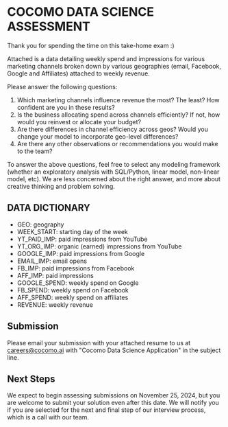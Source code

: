 # COCOMO DATA SCIENCE ASSESSMENT

Thank you for spending the time on this take-home exam :)

Attached is a data detailing weekly spend and impressions for various marketing channels broken down by various geographies (email, Facebook, Google and Affiliates) attached to weekly revenue.

Please answer the following questions:

1. Which marketing channels influence revenue the most? The least? How confident are you in these results?
2. Is the business allocating spend across channels efficiently? If not, how would you reinvest or allocate your budget?
3. Are there differences in channel efficiency across geos? Would you change your model to incorporate geo-level differences?
4. Are there any other observations or recommendations you would make to the team?

To answer the above questions, feel free to select any modeling framework (whether an exploratory analysis with SQL/Python, linear model, non-linear model, etc). We are less concerned about the right answer, and more about creative thinking and problem solving.

## DATA DICTIONARY
- GEO: geography
- WEEK_START: starting day of the week
- YT_PAID_IMP: paid impressions from YouTube
- YT_ORG_IMP: organic (earned) impressions from YouTube
- GOOGLE_IMP: paid impressions from Google
- EMAIL_IMP: email opens
- FB_IMP: paid impressions from Facebook
- AFF_IMP: paid impressions
- GOOGLE_SPEND: weekly spend on Google
- FB_SPEND: weekly spend on Facebook
- AFF_SPEND: weekly spend on affiliates
- REVENUE: weekly revenue

## Submission 

Please email your submission with your attached resume to us at careers@cocomo.ai with "Cocomo Data Science Application" in the subject line. 

## Next Steps

We expect to begin assessing submissions on November 25, 2024, but you are welcome to submit your solution even after this date. We will notify you if you are selected for the next and final step of our interview process, which is a call with our team. 
